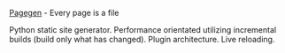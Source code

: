 [Pagegen](https://pagegen.phnd.net) - Every page is a file

Python static site generator. Performance orientated utilizing incremental builds (build only what has changed). Plugin architecture. Live reloading.
